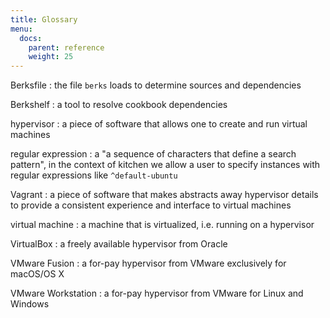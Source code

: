 ```yaml
---
title: Glossary
menu:
  docs:
    parent: reference
    weight: 25
---
```


Berksfile 
: the file `berks` loads to determine sources and dependencies

Berkshelf
: a tool to resolve cookbook dependencies

hypervisor
: a piece of software that allows one to create and run virtual machines

regular expression
: a "a sequence of characters that define a search pattern", in the context of kitchen we allow a user to specify instances with regular expressions like `^default-ubuntu`

Vagrant
: a piece of software that makes abstracts away hypervisor details to provide a consistent experience and interface to virtual machines

virtual machine
: a machine that is virtualized, i.e. running on a hypervisor

VirtualBox
: a freely available hypervisor from Oracle

VMware Fusion
: a for-pay hypervisor from VMware exclusively for macOS/OS X

VMware Workstation
: a for-pay hypervisor from VMware for Linux and Windows
